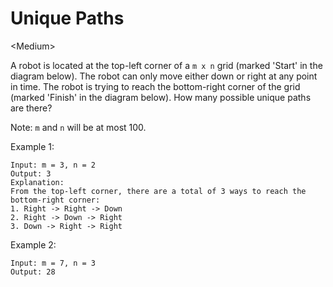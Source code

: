 # Unique Paths

\<Medium>

A robot is located at the top-left corner of a `m x n` grid (marked 'Start' in
the diagram below). The robot can only move either down or right at any point in
time. The robot is trying to reach the bottom-right corner of the grid (marked
'Finish' in the diagram below). How many possible unique paths are there?

Note: `m` and `n` will be at most 100.

Example 1:

```
Input: m = 3, n = 2
Output: 3
Explanation:
From the top-left corner, there are a total of 3 ways to reach the bottom-right corner:
1. Right -> Right -> Down
2. Right -> Down -> Right
3. Down -> Right -> Right
```

Example 2:

```
Input: m = 7, n = 3
Output: 28
```
